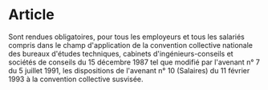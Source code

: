 # Article

  
 Sont rendues obligatoires, pour tous les employeurs et tous les salariés compris dans le champ d'application de la convention collective nationale des bureaux d'études techniques, cabinets d'ingénieurs-conseils et sociétés de conseils du 15 décembre 1987 tel que modifié par l'avenant n° 7 du 5 juillet 1991, les dispositions de l'avenant n° 10 (Salaires) du 11 février 1993 à la convention collective susvisée.  
  
